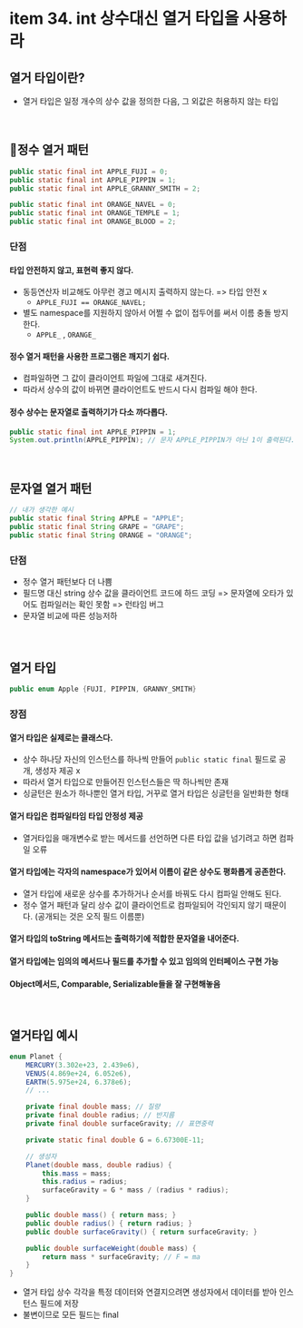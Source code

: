 # item 34. int 상수대신 열거 타입을 사용하라

## 열거 타입이란?
- 열거 타입은 일정 개수의 상수 값을 정의한 다음, 그 외값은 허용하지 않는 타입

<br/>

## 정수 열거 패턴
```java
public static final int APPLE_FUJI = 0;
public static final int APPLE_PIPPIN = 1;
public static final int APPLE_GRANNY_SMITH = 2;

public static final int ORANGE_NAVEL = 0;
public static final int ORANGE_TEMPLE = 1;
public static final int ORANGE_BLOOD = 2;
```
### 단점
#### 타입 안전하지 않고, 표현력 좋지 않다.
- 동등연산자 비교해도 아무런 경고 메시지 출력하지 않는다. => 타입 안전 x
  - `APPLE_FUJI == ORANGE_NAVEL;`
- 별도 namespace를 지원하지 않아서 어쩔 수 없이 접두어를 써서 이름 충돌 방지한다.
  - `APPLE_` , `ORANGE_`
#### 정수 열거 패턴을 사용한 프로그램은 깨지기 쉽다.
- 컴파일하면 그 값이 클라이언트 파일에 그대로 새겨진다.
- 따라서 상수의 값이 바뀌면 클라이언트도 반드시 다시 컴파일 해야 한다.
#### 정수 상수는 문자열로 출력하기가 다소 까다롭다.
```java
public static final int APPLE_PIPPIN = 1;
System.out.println(APPLE_PIPPIN); // 문자 APPLE_PIPPIN가 아닌 1이 출력된다.
```

<br/>

## 문자열 열거 패턴
```java
// 내가 생각한 예시
public static final String APPLE = "APPLE";
public static final String GRAPE = "GRAPE";
public static final String ORANGE = "ORANGE";
```
### 단점
- 정수 열거 패턴보다 더 나쁨
- 필드명 대신 string 상수 값을 클라이언트 코드에 하드 코딩 => 문자열에 오타가 있어도 컴파일러는 확인 못함 => 런타임 버그
- 문자열 비교에 따른 성능저하
####

<br/>

## 열거 타입
```java
public enum Apple {FUJI, PIPPIN, GRANNY_SMITH}
```
### 장점
#### 열거 타입은 실제로는 클래스다.
- 상수 하나당 자신의 인스턴스를 하나씩 만들어 `public static final` 필드로 공개, 생성자 제공 x
- 따라서 열거 타입으로 만들어진 인스턴스들은 딱 하나씩만 존재
- 싱글턴은 원소가 하나뿐인 열거 타입, 거꾸로 열거 타입은 싱글턴을 일반화한 형태
#### 열거 타입은 컴파일타임 타입 안정성 제공
- 열거타입을 매개변수로 받는 메서드를 선언하면 다른 타입 값을 넘기려고 하면 컴파일 오류
#### 열거 타입에는 각자의 namespace가 있어서 이름이 같은 상수도 평화롭게 공존한다.
- 열거 타입에 새로운 상수를 추가하거나 순서를 바꿔도 다시 컴파일 안해도 된다.
- 정수 열거 패턴과 달리 상수 값이 클라이언트로 컴파일되어 각인되지 않기 때문이다. (공개되는 것은 오직 필드 이름뿐)
#### 열거 타입의 toString 메서드는 출력하기에 적합한 문자열을 내어준다.
#### 열거 타입에는 임의의 메서드나 필드를 추가할 수 있고 임의의 인터페이스 구현 가능
#### Object메서드, Comparable, Serializable들을 잘 구현해놓음

<br/>

## 열거타입 예시
```java
enum Planet {
    MERCURY(3.302e+23, 2.439e6),
    VENUS(4.869e+24, 6.052e6),
    EARTH(5.975e+24, 6.378e6);
    // ...

    private final double mass; // 질량
    private final double radius; // 반지름
    private final double surfaceGravity; // 표면중력

    private static final double G = 6.67300E-11;

    // 생성자
    Planet(double mass, double radius) {
        this.mass = mass;
        this.radius = radius;
        surfaceGravity = G * mass / (radius * radius);
    }

    public double mass() { return mass; }
    public double radius() { return radius; }
    public double surfaceGravity() { return surfaceGravity; }

    public double surfaceWeight(double mass) {
        return mass * surfaceGravity; // F = ma
    }
}
```
- 열거 타입 상수 각각을 특정 데이터와 연결지으려면 생성자에서 데이터를 받아 인스턴스 필드에 저장
- 불변이므로 모든 필드는 final
